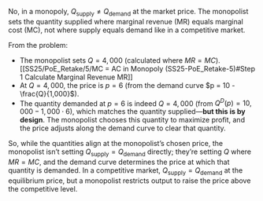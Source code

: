 No, in a monopoly, $Q_{\text{supply}} \neq Q_{\text{demand}}$ at the market price. The monopolist sets the quantity supplied where marginal revenue (MR) equals marginal cost (MC), not where supply equals demand like in a competitive market.

From the problem:
- The monopolist sets $Q = 4,000$ (calculated where $MR = MC$).[[SS25/PoE_Retake/5/MC = AC in Monopoly (SS25-PoE_Retake-5)#Step 1 Calculate Marginal Revenue MR]]
- At $Q = 4,000$, the price is $p = 6$ (from the demand curve $p = 10 - \frac{Q}{1,000}$).
- The quantity demanded at $p = 6$ is indeed $Q = 4,000$ (from $Q^D(p) = 10,000 - 1,000 \cdot 6$), which matches the quantity supplied—**but this is by design**. The monopolist chooses this quantity to maximize profit, and the price adjusts along the demand curve to clear that quantity.

So, while the quantities align at the monopolist’s chosen price, the monopolist isn’t setting $Q_{\text{supply}} = Q_{\text{demand}}$ directly; they’re setting $Q$ where $MR = MC$, and the demand curve determines the price at which that quantity is demanded. In a competitive market, $Q_{\text{supply}} = Q_{\text{demand}}$ at the equilibrium price, but a monopolist restricts output to raise the price above the competitive level.
